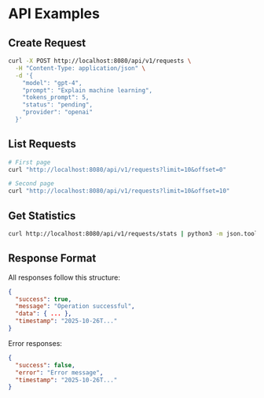 # API Examples

## Create Request

```bash
curl -X POST http://localhost:8080/api/v1/requests \
  -H "Content-Type: application/json" \
  -d '{
    "model": "gpt-4",
    "prompt": "Explain machine learning",
    "tokens_prompt": 5,
    "status": "pending",
    "provider": "openai"
  }'
```

## List Requests

```bash
# First page
curl "http://localhost:8080/api/v1/requests?limit=10&offset=0"

# Second page
curl "http://localhost:8080/api/v1/requests?limit=10&offset=10"
```

## Get Statistics

```bash
curl http://localhost:8080/api/v1/requests/stats | python3 -m json.tool
```

## Response Format

All responses follow this structure:

```json
{
  "success": true,
  "message": "Operation successful",
  "data": { ... },
  "timestamp": "2025-10-26T..."
}
```

Error responses:

```json
{
  "success": false,
  "error": "Error message",
  "timestamp": "2025-10-26T..."
}
```

